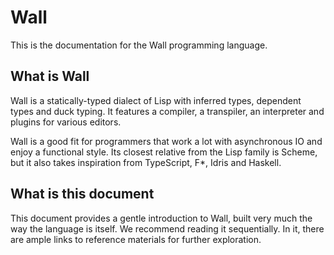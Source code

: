 # Wall

This is the documentation for the Wall programming language.

## What is Wall

Wall is a statically-typed dialect of Lisp with inferred types, dependent types and duck typing. It features a compiler, a transpiler, an interpreter and plugins for various editors.

Wall is a good fit for programmers that work a lot with asynchronous IO and enjoy a functional style.  Its closest relative from the Lisp family is Scheme, but it also takes inspiration from TypeScript, F*, Idris and Haskell.

## What is this document

This document provides a gentle introduction to Wall, built very much the way the language is itself.  We recommend reading it sequentially.  In it, there are ample links to reference materials for further exploration.